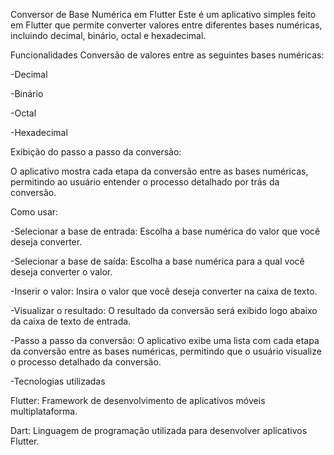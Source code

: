 Conversor de Base Numérica em Flutter
Este é um aplicativo simples feito em Flutter que permite converter valores entre diferentes bases numéricas, incluindo decimal, binário, octal e hexadecimal.

Funcionalidades
Conversão de valores entre as seguintes bases numéricas:

-Decimal

-Binário

-Octal

-Hexadecimal

Exibição do passo a passo da conversão:

O aplicativo mostra cada etapa da conversão entre as bases numéricas, permitindo ao usuário entender o processo detalhado por trás da conversão.

Como usar:

-Selecionar a base de entrada: Escolha a base numérica do valor que você deseja converter.

-Selecionar a base de saída: Escolha a base numérica para a qual você deseja converter o valor.

-Inserir o valor: Insira o valor que você deseja converter na caixa de texto.

-Visualizar o resultado: O resultado da conversão será exibido logo abaixo da caixa de texto de entrada.

-Passo a passo da conversão: O aplicativo exibe uma lista com cada etapa da conversão entre as bases numéricas, permitindo que o usuário visualize o processo detalhado da conversão.

-Tecnologias utilizadas

Flutter: Framework de desenvolvimento de aplicativos móveis multiplataforma.

Dart: Linguagem de programação utilizada para desenvolver aplicativos Flutter.
